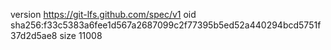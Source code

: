 version https://git-lfs.github.com/spec/v1
oid sha256:f33c5383a6fee1d567a2687099c2f77395b5ed52a440294bcd5751f37d2d5ae8
size 11008
